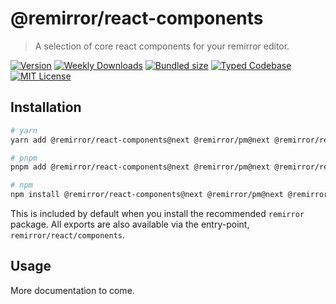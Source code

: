 # @remirror/react-components

> A selection of core react components for your remirror editor.

[![Version][version]][npm] [![Weekly Downloads][downloads-badge]][npm] [![Bundled size][size-badge]][size] [![Typed Codebase][typescript]](#) [![MIT License][license]](#)

[version]: https://flat.badgen.net/npm/v/@remirror/react-components/next
[npm]: https://npmjs.com/package/@remirror/react-components/v/next
[license]: https://flat.badgen.net/badge/license/MIT/purple
[size]: https://bundlephobia.com/result?p=@remirror/react-components@next
[size-badge]: https://flat.badgen.net/bundlephobia/minzip/@remirror/react-components@next
[typescript]: https://flat.badgen.net/badge/icon/TypeScript?icon=typescript&label
[downloads-badge]: https://badgen.net/npm/dw/@remirror/react-components/red?icon=npm

## Installation

```bash
# yarn
yarn add @remirror/react-components@next @remirror/pm@next @remirror/react@next

# pnpm
pnpm add @remirror/react-components@next @remirror/pm@next @remirror/react@next

# npm
npm install @remirror/react-components@next @remirror/pm@next @remirror/react@next
```

This is included by default when you install the recommended `remirror` package. All exports are also available via the entry-point, `remirror/react/components`.

## Usage

More documentation to come.
